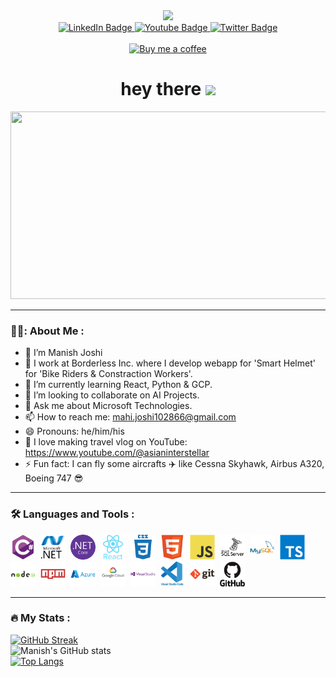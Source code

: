 <div id="header" align="center">
  <img src="https://media.giphy.com/media/M9gbBd9nbDrOTu1Mqx/giphy.gif" width="100"/>
</div>
<div id="badges" align="center">
  <a href="your-linkedin-URL">
    <img src="https://img.shields.io/badge/LinkedIn-blue?style=for-the-badge&logo=linkedin&logoColor=white" alt="LinkedIn Badge" target="_blank"/>
  </a>
  <a href="https://www.youtube.com/@asianinterstellar">
    <img src="https://img.shields.io/badge/YouTube-red?style=for-the-badge&logo=youtube&logoColor=white" alt="Youtube Badge" target="_blank"/>
  </a>
  <a href="https://twitter.com/mahi102866">
    <img src="https://img.shields.io/badge/Twitter-blue?style=for-the-badge&logo=twitter&logoColor=white" alt="Twitter Badge" target="_blank"/>
  </a>
  <br/>
  <img src="https://komarev.com/ghpvc/?username=Manish102866&style=flat-square&color=blue" alt=""/>
  <div align="center">
    <a href="https://www.buymeacoffee.com/manish102866">
      <img width="200" alt="Buy me a coffee" src="https://media.giphy.com/media/RETzc1mj7HpZPuNf3e/giphy.gif">
    </a>
  </div>  
  <h1>
    hey there
      <img src="https://media.giphy.com/media/hvRJCLFzcasrR4ia7z/giphy.gif" width="30px"/>
  </h1>
  <div align="center">
    <img src="https://media3.giphy.com/media/RbDKaczqWovIugyJmW/giphy.gif" width="600" height="300"/>
  </div>
</div>

---
  ### 👨‍💻: About Me :

- 🔭 I’m Manish Joshi
- :office: I work at Borderless Inc. where I develop webapp for 'Smart Helmet' for 'Bike Riders & Constraction Workers'.
- 🌱 I’m currently learning React, Python & GCP.
- 👯 I’m looking to collaborate on AI Projects.
- 💬 Ask me about Microsoft Technologies.
- 📫 How to reach me: mahi.joshi102866@gmail.com
- 😄 Pronouns: he/him/his
- 🎥 I love making travel vlog on YouTube: https://www.youtube.com/@asianinterstellar
- ⚡ Fun fact: I can fly some aircrafts ✈️ like Cessna Skyhawk, Airbus A320, Boeing 747 😎

---
### :hammer_and_wrench: Languages and Tools :

<div id="tools">
  <img src="https://github.com/devicons/devicon/blob/master/icons/csharp/csharp-original.svg" title="C#" alt="C#" width="40" height="40"/>&nbsp;
  <img src="https://github.com/devicons/devicon/blob/master/icons/dot-net/dot-net-original-wordmark.svg" title=".Net" alt=".NET" width="40" height="40"/>&nbsp;
  <img src="https://github.com/devicons/devicon/blob/master/icons/dotnetcore/dotnetcore-original.svg" title=".NetCore" alt=".NETCore" width="40" height="40"/>&nbsp;
  <img src="https://github.com/devicons/devicon/blob/master/icons/react/react-original-wordmark.svg" title="React" alt="React" width="40" height="40"/>&nbsp;
  <img src="https://github.com/devicons/devicon/blob/master/icons/css3/css3-plain-wordmark.svg"  title="CSS3" alt="CSS" width="40" height="40"/>&nbsp;
  <img src="https://github.com/devicons/devicon/blob/master/icons/html5/html5-original.svg" title="HTML5" alt="HTML" width="40" height="40"/>&nbsp;
  <img src="https://github.com/devicons/devicon/blob/master/icons/javascript/javascript-original.svg" title="JavaScript" alt="JavaScript" width="40" height="40"/>&nbsp;
  <img src="https://github.com/devicons/devicon/blob/master/icons/microsoftsqlserver/microsoftsqlserver-plain-wordmark.svg" title="MSSQL" alt="MSSQL" width="40" height="40"/>&nbsp;
  <img src="https://github.com/devicons/devicon/blob/master/icons/mysql/mysql-original-wordmark.svg" title="MySQL"  alt="MySQL" width="40" height="40"/>&nbsp;
  <img src="https://github.com/devicons/devicon/blob/master/icons/typescript/typescript-original.svg" title="TypeScript" alt="TypeScript" width="40" height="40"/>&nbsp
  <img src="https://github.com/devicons/devicon/blob/master/icons/nodejs/nodejs-original-wordmark.svg" title="NodeJS" alt="NodeJS" width="40" height="40"/>&nbsp;
  <img src="https://github.com/devicons/devicon/blob/master/icons/npm/npm-original-wordmark.svg" title="NPM" alt="NPM" width="40" height="40"/>&nbsp;
  <img src="https://github.com/devicons/devicon/blob/master/icons/azure/azure-original-wordmark.svg" title="Azure" alt="Azure" width="40" height="40"/>&nbsp;
  <img src="https://github.com/devicons/devicon/blob/master/icons/googlecloud/googlecloud-original-wordmark.svg" title="GoogleCloud" alt="GoogleCloud" width="40" height="40"/>&nbsp;
  <img src="https://github.com/devicons/devicon/blob/master/icons/visualstudio/visualstudio-plain-wordmark.svg" title="VisualStudio" **alt="VisualStudio" width="40" height="40"/>&nbsp;
  <img src="https://github.com/devicons/devicon/blob/master/icons/vscode/vscode-original-wordmark.svg" title="VSCode" **alt="VSCode" width="40" height="40"/>&nbsp;
  <img src="https://github.com/devicons/devicon/blob/master/icons/git/git-original-wordmark.svg" title="Git" **alt="Git" width="40" height="40"/>&nbsp;
  <img src="https://github.com/devicons/devicon/blob/master/icons/github/github-original-wordmark.svg" title="GitHub" **alt="GitHub" width="40" height="40"/>&nbsp;
</div>

---

### :fire: My Stats :

[![GitHub Streak](https://github-readme-streak-stats.herokuapp.com/?user=Manish102866&theme=dark&background=000000)](https://git.io/streak-stats)<br/>
![Manish's GitHub stats](https://github-readme-stats.vercel.app/api?username=Manish102866&show_icons=true&theme=radical)<br/>
[![Top Langs](https://github-readme-stats.vercel.app/api/top-langs/?username=Manish102866&layout=compact&theme=vision-friendly-dark)](https://github.com/anuraghazra/github-readme-stats)

<!--
**Manish102866/Manish102866** is a ✨ _special_ ✨ repository because its `README.md` (this file) appears on your GitHub profile.

Here are some ideas to get you started:

- 🔭 I’m Manish Joshi
- :office: I work at Borderless Inc. where I develop webapp for 'Smart Helmet' for 'Bike Riders & Constraction Workers'.
- 🌱 I’m currently learning React, Python & GCP
- 👯 I’m looking to collaborate on ...
- 🤔 I’m looking for help with ...
- 💬 Ask me about ...
- 📫 How to reach me: ...
- 😄 Pronouns: he/him/his
- ⚡ Fun fact: ...
-->
